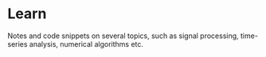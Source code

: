 # Learn

Notes and code snippets on several topics, such as signal processing, time-series analysis, numerical algorithms etc.
